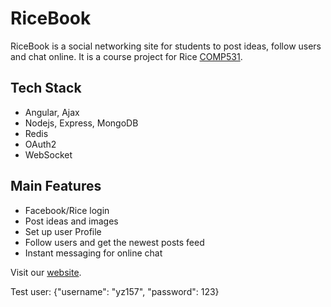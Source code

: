 # RiceBook

RiceBook is a social networking site for students to post ideas, follow users and chat online. It is a course project for Rice [COMP531](https://www.clear.rice.edu/comp431/).

## Tech Stack
* Angular, Ajax
* Nodejs, Express, MongoDB
* Redis
* OAuth2
* WebSocket

## Main Features
* Facebook/Rice login
* Post ideas and images
* Set up user Profile
* Follow users and get the newest posts feed
* Instant messaging for online chat

Visit our [website](http://yz157-ricebook.surge.sh/).

Test user: {"username": "yz157", "password": 123}
